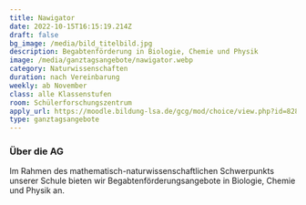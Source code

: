 ```yaml
---
title: Nawigator
date: 2022-10-15T16:15:19.214Z
draft: false
bg_image: /media/bild_titelbild.jpg
description: Begabtenförderung in Biologie, Chemie und Physik
image: /media/ganztagsangebote/nawigator.webp
category: Naturwissenschaften
duration: nach Vereinbarung
weekly: ab November
class: alle Klassenstufen
room: Schülerforschungszentrum
apply_url: https://moodle.bildung-lsa.de/gcg/mod/choice/view.php?id=828
type: ganztagsangebote
---
```

### Über die AG

Im Rahmen des mathematisch-naturwissenschaftlichen Schwerpunkts unserer Schule bieten wir Begabtenförderungsangebote in Biologie, Chemie und Physik an.
